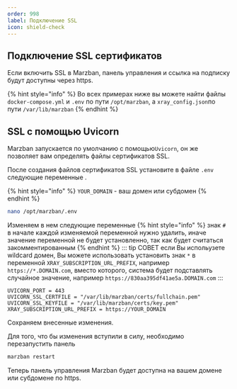 ```yaml
---
order: 998
label: Подключение SSL
icon: shield-check
---
```


## Подключение SSL сертификатов

Если включить SSL в Marzban, панель управления и ссылка на подписку будут доступны через https. 

{% hint style="info" %}
Во всех примерах ниже вы можете найти файлы `docker-compose.yml` и `.env` по пути `/opt/marzban‍‍‍`, а `xray_config.json`по пути `/var/lib/marzban`
{% endhint %}

## SSL с помощью Uvicorn

Marzban запускается по умолчанию с помощью`Uvicorn`, он же позволяет вам определять файлы сертификатов SSL.

После создания файлов сертификатов SSL установите в файле `.env` следующие переменные .

{% hint style="info" %}
`YOUR_DOMAIN` - ваш домен или субдомен
{% endhint %}

```bash
nano /opt/marzban/.env
```

Изменяем в нем следующие переменные
{% hint style="info" %}
знак `#` в начале каждой изменяемой переменной нужно удалить, иначе значение переменной не будет установленно, так как будет считаться закомментированным
{% endhint %}
::: tip СОВЕТ
если Вы испольузете wildcard домен, Вы можете использовать установить знак `*` в переменной `XRAY_SUBSCRIPTION_URL_PREFIX`,
например `https://*.DOMAIN.com`, вместо которого, система будет подставлять случайное значение, например  `https://830aa395df41ae5a.DOMAIN.com`
:::
```
UVICORN_PORT = 443
UVICORN_SSL_CERTFILE = "/var/lib/marzban/certs/fullchain.pem"
UVICORN_SSL_KEYFILE = "/var/lib/marzban/certs/key.pem"
XRAY_SUBSCRIPTION_URL_PREFIX = https://YOUR_DOMAIN
```
Сохраняем внесенные изменения.

Для того, что бы изменения вступили в силу, необходимо перезапустить панель 
```bash
marzban restart
``` 
Теперь панель управления Marzban будет доступна на вашем домене или субдомене по https.
